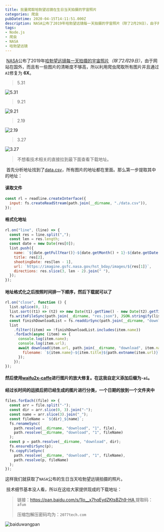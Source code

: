 ```yaml
---
title: 批量爬取哈勃望远镜在生日当天拍摄的宇宙照片
categories: 爬虫
pubDatetime: 2020-04-15T14:11:51.000Z
description: NASA公布了2019年哈勃望远镜每一天拍摄的宇宙照片（除了2月29日），由于网站在国外，而且有一些图片的清晰度不够高，所以利用爬虫爬取所有图片并且通过AI修复为6X。
tags:
- Node.js
- 爬虫
- NASA
- 哈勃望远镜
---
```


​		[NASA](https://www.nasa.gov/)公布了2019年[哈勃望远镜每一天拍摄的宇宙照片](https://www.nasa.gov/content/goddard/what-did-hubble-see-on-your-birthday)*（除了2月29日）*，由于网站在国外，而且有一些图片的清晰度不够高，所以利用爬虫爬取所有图片并且通过`AI`修复为 **6X**。

> 5.31

![5.31](https://image.2077tech.com/uploads/big/7d258fd1037e2a7a0f886782a574ec7c.jpg)

> 9.21

![9.21](https://image.2077tech.com/uploads/big/589b15ed797c4c1f17c3414d5b2f908d.jpg)

> 2.19

![2.19](https://image.2077tech.com/uploads/big/b33fff402d4f807a64bffb397e874b0a.jpg)

>  3.27

![3.27](https://image.2077tech.com/uploads/big/1dbe7d9b404aed1d026a9c4fcd53842b.jpg)

> 不想看技术相关的直接拉到最下面查看下载地址。

<!--more-->

​		首先分析地址找到了[data.csv](https://imagine.gsfc.nasa.gov/hst_bday/data.csv)，所有图片的地址都在里面。那么第一步提取其中的地址：

#### 读取文件

```javascript
const rl = readline.createInterface({
  input: fs.createReadStream(path.join(__dirname, "./data.csv")),
});
```

#### 格式化地址

```javascript
rl.on("line", (line) => {
  const res = line.split(",");
  const len = res.length;
  const date = new Date(res[0]);
  list.push({
    name: `${date.getFullYear()}-${date.getMonth() + 1}-${date.getDate()}`,
    title: res[2],
    shootingDate: res[len - 1],
    url: `https://imagine.gsfc.nasa.gov/hst_bday/images/${res[1]}`,
    directions: res.slice(3, len - 2).join(" "),
  });
});
```

#### 地址格式化之后按照时间排一下顺序，然后下载就可以了

```javascript
rl.on("close", function () {
  list.splice(0, 1);
  list.sort((t1) => (t2) => new Date(t1).getTime() - new Date(t2).getTime());
  fs.writeFileSync(path.join(__dirname, "res.json"), JSON.stringify(list));
  const finishDownloadList = fs.readdirSync(path.join(__dirname, "download"));
  list
    .filter((item) => !finishDownloadList.includes(item.name))
    .forEach(async (item) => {
      console.log(item.name);
      console.log(item.url);
      await download(item.url, path.join(__dirname, "download", item.name), {
        filename: `${item.name}-${item.title}${path.extname(item.url)}`,
      });
    });
});
```

#### 然后使用[waifu2x-caffe](https://github.com/lltcggie/waifu2x-caffe/releases)进行图片的放大修复。在这我自定义添加后缀为`-ai`。

#### 经过长时间的运损后把已经生成的图片进行分类，一个日期的放到一个文件夹中

```javascript
files.forEach((file) => {
  const arr = file.split("-");
  const dir = arr.slice(0, 3).join("-");
  const name = arr.slice(3).join("_");
  const fileName = `${dir}_${name}`;
  fs.renameSync(
    path.resolve(__dirname, "download", "1", file),
    path.resolve(__dirname, "download", "1", fileName)
  );
  const p = path.resolve(__dirname, "download", dir);
  fs.ensureDirSync(p);
  fs.copyFileSync(
    path.resolve(__dirname, "download", "1", fileName),
    path.resolve(p, fileName)
  );
});
```



​		这样我们就获取了`NASA`公布的生日当天哈勃望远镜拍摄的照片。

​		技术细节基本没人看，所以在这给大家提供现成的下载地址：

> 链接：[https://pan.baidu.com/s/1lo__x7hqEydZKtsBZh9-HA ](https://pan.baidu.com/s/1lo__x7hqEydZKtsBZh9-HA )
> 提取码：`afum`
>
> 压缩包解压密码均为：`2077tech.com`

![baiduwangpan](https://image.2077tech.com/uploads/big/390d2323378a40ba1409f1c0fc66f28f.png)